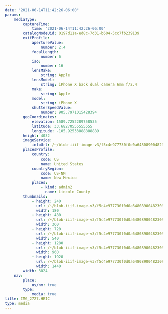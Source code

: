 ```yaml
---
date: "2021-06-14T11:42:26-06:00"
params:
    mediaType:
        captureTime:
            time: "2021-06-14T11:42:26-06:00"
        catalogNodeUid: 0197d11a-ed8c-7d31-b604-5cc7fb239139
        exifProfile:
            apertureValue:
                number: 2.4
            focalLength:
                number: 6
            iso:
                number: 16
            lensMake:
                string: Apple
            lensModel:
                string: iPhone X back dual camera 6mm f/2.4
            make:
                string: Apple
            model:
                string: iPhone X
            shutterSpeedValue:
                number: 905.7971015428394
        geoCoordinates:
            elevation: 1589.7252289758535
            latitude: 33.68270555555555
            longitude: -105.92533888888889
        height: 4032
        imageService:
            infoUrl: /~/blob-iiif-image-v3/f5c4e977730f0d0a64808900482309aa3349b3f99a39e8bbc10d7abe6fe37d51/info.json
        placesProfile:
            country:
                code: US
                name: United States
            countryRegion:
                code: US-NM
                name: New Mexico
            places:
                - kind: admin2
                  name: Lincoln County
        thumbnails:
            - height: 240
              url: /~/blob-iiif-image-v3/f5c4e977730f0d0a64808900482309aa3349b3f99a39e8bbc10d7abe6fe37d51/full/180%2C240/0/default.jpg
              width: 180
            - height: 480
              url: /~/blob-iiif-image-v3/f5c4e977730f0d0a64808900482309aa3349b3f99a39e8bbc10d7abe6fe37d51/full/360%2C480/0/default.jpg
              width: 360
            - height: 720
              url: /~/blob-iiif-image-v3/f5c4e977730f0d0a64808900482309aa3349b3f99a39e8bbc10d7abe6fe37d51/full/540%2C720/0/default.jpg
              width: 540
            - height: 1280
              url: /~/blob-iiif-image-v3/f5c4e977730f0d0a64808900482309aa3349b3f99a39e8bbc10d7abe6fe37d51/full/960%2C1280/0/default.jpg
              width: 960
            - height: 1920
              url: /~/blob-iiif-image-v3/f5c4e977730f0d0a64808900482309aa3349b3f99a39e8bbc10d7abe6fe37d51/full/1440%2C1920/0/default.jpg
              width: 1440
        width: 3024
    nav:
        place:
            us/nm: true
        type:
            media: true
title: IMG_2727.HEIC
type: media
---
```

